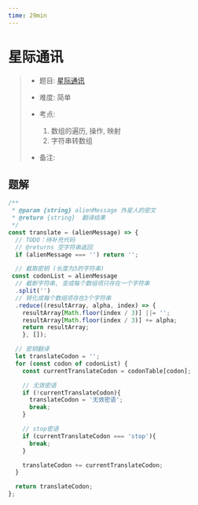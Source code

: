 ```yaml
---
time: 29min
---
```


# 星际通讯

> - 题目: [星际通讯](https://www.lanqiao.cn/problems/7858/learning/?contest_id=150)
>
> - 难度: 简单
> - 考点: 
> 	1. 数组的遍历, 操作, 映射
> 	1. 字符串转数组
> - 备注:

## 题解
```js
/**
 * @param {string} alienMessage 外星人的密文
 * @return {string}  翻译结果
 */
const translate = (alienMessage) => {
  // TODO：待补充代码
  // @returns 空字符串返回
  if (alienMessage === '') return '';

  // 截取密钥 (长度为3的字符串)
 const codonList = alienMessage
  // 截断字符串, 变成每个数组项只存在一个字符串
  .split('')
  // 转化成每个数组项存在3个字符串
  .reduce((resultArray, alpha, index) => {
    resultArray[Math.floor(index / 3)] ||= '';
    resultArray[Math.floor(index / 3)] += alpha;
    return resultArray;
    }, []);

  // 密钥翻译
  let translateCodon = '';
  for (const codon of codonList) {
    const currentTranslateCodon = codonTable[codon];

    // 无效密语
    if (!currentTranslateCodon){
      translateCodon = '无效密语';
      break;
    }

    // stop密语
    if (currentTranslateCodon === 'stop'){
      break;
    }

    translateCodon += currentTranslateCodon;
  }

  return translateCodon;
};
```